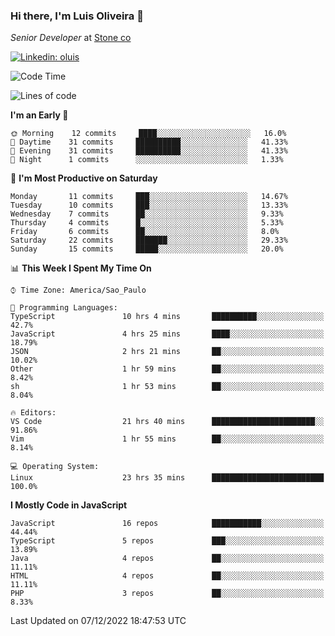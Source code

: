 ### Hi there, I'm Luis Oliveira 👋
*Senior Developer* at [Stone co](https://www.stone.com.br)  

[![Linkedin: oluis](https://img.shields.io/badge/-ooluis-blue?style=flat-square&logo=Linkedin&logoColor=white&link=https://www.linkedin.com/in/ooluis)](https://www.linkedin.com/in/ooluis/)

<!--START_SECTION:waka-->
![Code Time](http://img.shields.io/badge/Code%20Time-2%2C648%20hrs%2011%20mins-blue)

![Lines of code](https://img.shields.io/badge/From%20Hello%20World%20I%27ve%20Written-240%20Thousand%20lines%20of%20code-blue)

**I'm an Early 🐤** 

```text
🌞 Morning    12 commits     ████░░░░░░░░░░░░░░░░░░░░░   16.0% 
🌆 Daytime    31 commits     ██████████░░░░░░░░░░░░░░░   41.33% 
🌃 Evening    31 commits     ██████████░░░░░░░░░░░░░░░   41.33% 
🌙 Night      1 commits      ░░░░░░░░░░░░░░░░░░░░░░░░░   1.33%

```
📅 **I'm Most Productive on Saturday** 

```text
Monday       11 commits     ███░░░░░░░░░░░░░░░░░░░░░░   14.67% 
Tuesday      10 commits     ███░░░░░░░░░░░░░░░░░░░░░░   13.33% 
Wednesday    7 commits      ██░░░░░░░░░░░░░░░░░░░░░░░   9.33% 
Thursday     4 commits      █░░░░░░░░░░░░░░░░░░░░░░░░   5.33% 
Friday       6 commits      ██░░░░░░░░░░░░░░░░░░░░░░░   8.0% 
Saturday     22 commits     ███████░░░░░░░░░░░░░░░░░░   29.33% 
Sunday       15 commits     █████░░░░░░░░░░░░░░░░░░░░   20.0%

```


📊 **This Week I Spent My Time On** 

```text
⌚︎ Time Zone: America/Sao_Paulo

💬 Programming Languages: 
TypeScript               10 hrs 4 mins       ██████████░░░░░░░░░░░░░░░   42.7% 
JavaScript               4 hrs 25 mins       ████░░░░░░░░░░░░░░░░░░░░░   18.79% 
JSON                     2 hrs 21 mins       ██░░░░░░░░░░░░░░░░░░░░░░░   10.02% 
Other                    1 hr 59 mins        ██░░░░░░░░░░░░░░░░░░░░░░░   8.42% 
sh                       1 hr 53 mins        ██░░░░░░░░░░░░░░░░░░░░░░░   8.04%

🔥 Editors: 
VS Code                  21 hrs 40 mins      ███████████████████████░░   91.86% 
Vim                      1 hr 55 mins        ██░░░░░░░░░░░░░░░░░░░░░░░   8.14%

💻 Operating System: 
Linux                    23 hrs 35 mins      █████████████████████████   100.0%

```

**I Mostly Code in JavaScript** 

```text
JavaScript               16 repos            ███████████░░░░░░░░░░░░░░   44.44% 
TypeScript               5 repos             ███░░░░░░░░░░░░░░░░░░░░░░   13.89% 
Java                     4 repos             ██░░░░░░░░░░░░░░░░░░░░░░░   11.11% 
HTML                     4 repos             ██░░░░░░░░░░░░░░░░░░░░░░░   11.11% 
PHP                      3 repos             ██░░░░░░░░░░░░░░░░░░░░░░░   8.33%

```



 Last Updated on 07/12/2022 18:47:53 UTC
<!--END_SECTION:waka-->
